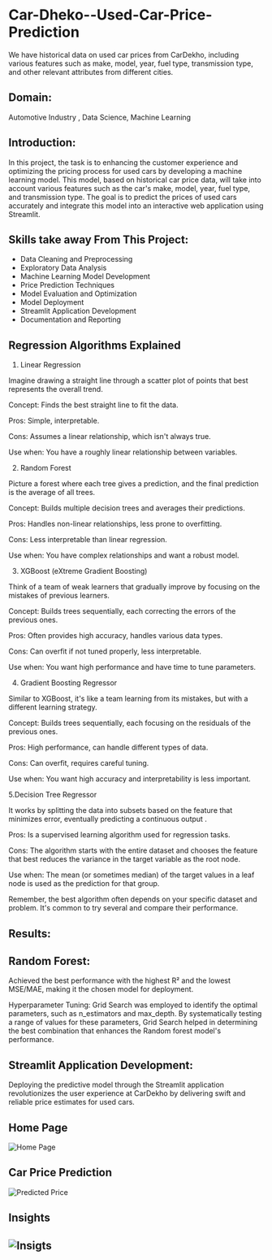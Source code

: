 # Car-Dheko--Used-Car-Price-Prediction
We have historical data on used car prices from CarDekho, including various features such as make, model, year, fuel type, transmission type, and other relevant attributes from different cities.

## Domain:

Automotive Industry , Data Science, Machine Learning

## Introduction:

In this project, the task is to enhancing the customer experience and optimizing the pricing process for used cars by developing a machine learning model. This model, based on historical car price data, will take into account various features such as the car's make, model, year, fuel type, and transmission type. The goal is to predict the prices of used cars accurately and integrate this model into an interactive web application using Streamlit.

## Skills take away From This Project:
* Data Cleaning and Preprocessing
* Exploratory Data Analysis
* Machine Learning Model Development
* Price Prediction Techniques
* Model Evaluation and Optimization
* Model Deployment
* Streamlit Application Development
* Documentation and Reporting

## Regression Algorithms Explained
1. Linear Regression

Imagine drawing a straight line through a scatter plot of points that best represents the overall trend.

Concept: Finds the best straight line to fit the data.

Pros: Simple, interpretable.

Cons: Assumes a linear relationship, which isn't always true.

Use when: You have a roughly linear relationship between variables.

2. Random Forest

Picture a forest where each tree gives a prediction, and the final prediction is the average of all trees.

Concept: Builds multiple decision trees and averages their predictions.

Pros: Handles non-linear relationships, less prone to overfitting.

Cons: Less interpretable than linear regression.

Use when: You have complex relationships and want a robust model.

3. XGBoost (eXtreme Gradient Boosting)

Think of a team of weak learners that gradually improve by focusing on the mistakes of previous learners.

Concept: Builds trees sequentially, each correcting the errors of the previous ones.

Pros: Often provides high accuracy, handles various data types.

Cons: Can overfit if not tuned properly, less interpretable.

Use when: You want high performance and have time to tune parameters.

4. Gradient Boosting Regressor

Similar to XGBoost, it's like a team learning from its mistakes, but with a different learning strategy.

Concept: Builds trees sequentially, each focusing on the residuals of the previous ones.

Pros: High performance, can handle different types of data.

Cons: Can overfit, requires careful tuning.

Use when: You want high accuracy and interpretability is less important.

5.Decision Tree Regressor

It works by splitting the data into subsets based on the feature that minimizes error, eventually predicting a continuous output .

Pros: Is a supervised learning algorithm used for regression tasks. 

Cons: The algorithm starts with the entire dataset and chooses the feature that best reduces the variance in the target variable as the root node.

Use when: The mean (or sometimes median) of the target values in a leaf node is used as the prediction for that group.

Remember, the best algorithm often depends on your specific dataset and problem. It's common to try several and compare their performance.

## Results:

## Random Forest:

Achieved the best performance with the highest R² and the lowest MSE/MAE, making it the chosen model for deployment.

Hyperparameter Tuning: Grid Search was employed to identify the optimal parameters, such as n_estimators and max_depth. By systematically testing a range of values for these parameters, Grid Search helped in determining the best combination that enhances the Random forest model's performance.

## Streamlit Application Development:

Deploying the predictive model through the Streamlit application revolutionizes the user experience at CarDekho by delivering swift and reliable price estimates for used cars.

## Home Page
![Home Page](https://github.com/user-attachments/assets/0d087656-bdb7-48bd-86f7-db8168bc9ac0)


## Car Price Prediction
![Predicted Price](https://github.com/user-attachments/assets/cf6bb5c0-1f54-4111-8392-df35c6cca760)

## Insights 
## ![Insigts](https://github.com/user-attachments/assets/ea846d0b-aa88-4cb4-8c90-2f48286c05a2)


